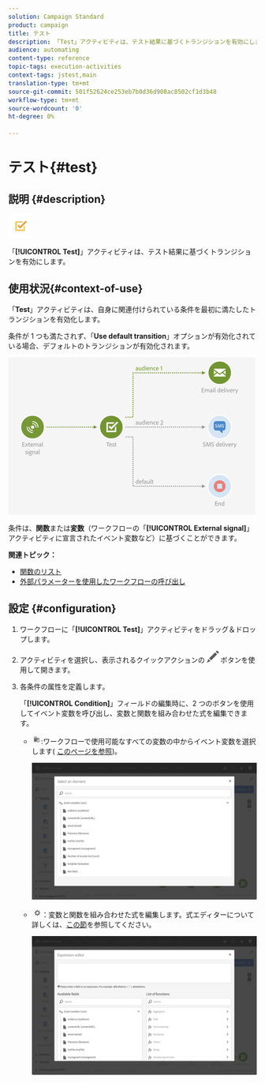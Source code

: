 ```yaml
---
solution: Campaign Standard
product: campaign
title: テスト
description: 「Test」アクティビティは、テスト結果に基づくトランジションを有効にします。
audience: automating
content-type: reference
topic-tags: execution-activities
context-tags: jstest,main
translation-type: tm+mt
source-git-commit: 501f52624ce253eb7b0d36d908ac8502cf1d3b48
workflow-type: tm+mt
source-wordcount: '0'
ht-degree: 0%

---
```



# テスト{#test}

## 説明 {#description}

![](assets/test.png)

「**[!UICONTROL Test]**」アクティビティは、テスト結果に基づくトランジションを有効にします。

## 使用状況{#context-of-use}

「**Test**」アクティビティは、自身に関連付けられている条件を最初に満たしたトランジションを有効化します。

条件が 1 つも満たされず、「**Use default transition**」オプションが有効化されている場合、デフォルトのトランジションが有効化されます。

![](assets/wkf_test_activity_example.png)

条件は、**関数**&#x200B;または&#x200B;**変数**（ワークフローの「**[!UICONTROL External signal]**」アクティビティに宣言されたイベント変数など）に基づくことができます。

**関連トピック：**

* [関数のリスト](../../automating/using/list-of-functions.md)
* [外部パラメーターを使用したワークフローの呼び出し](../../automating/using/calling-a-workflow-with-external-parameters.md)

## 設定 {#configuration}

1. ワークフローに「**[!UICONTROL Test]**」アクティビティをドラッグ＆ドロップします。
1. アクティビティを選択し、表示されるクイックアクションの ![](assets/edit_darkgrey-24px.png) ボタンを使用して開きます。
1. 各条件の属性を定義します。

   「**[!UICONTROL Condition]**」フィールドの編集時に、2 つのボタンを使用してイベント変数を呼び出し、変数と関数を組み合わせた式を編集できます。

   * ![](assets/extsignal_picker.png):ワークフローで使用可能なすべての変数の中からイベント変数を選択します( [このページを参照](../../automating/using/customizing-workflow-external-parameters.md))。

      ![](assets/wkf_test_activity_variables.png)

   * ![](assets/extsignal_expression_editor.png)：変数と関数を組み合わせた式を編集します。式エディターについて詳しくは、[この節](../../automating/using/advanced-expression-editing.md)を参照してください。

      ![](assets/wkf_test_activity_variables_expression.png)
